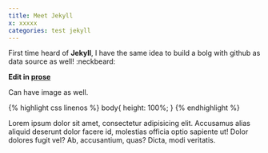 ```yaml
---
title: Meet Jekyll
x: xxxxx
categories: test jekyll
---
```



First time heard of **Jekyll**, I have the same idea to build a bolg with github as data source as well! :neckbeard:

**Edit in [prose](http://prose.io/)**

Can have image as well.


{% highlight css linenos %}
body{
    height: 100%;
}
{% endhighlight %}

Lorem ipsum dolor sit amet, consectetur adipisicing elit. Accusamus alias aliquid deserunt dolor facere id, molestias officia optio sapiente ut! Dolor dolores fugit vel? Ab, accusantium, quas? Dicta, modi veritatis.